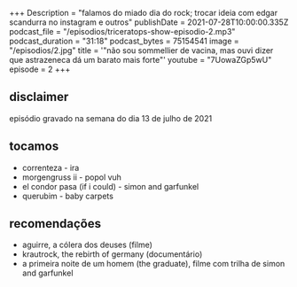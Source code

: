 +++
Description = "falamos do miado dia do rock; trocar ideia com edgar scandurra no instagram e outros"
publishDate = 2021-07-28T10:00:00.335Z
podcast_file = "/episodios/triceratops-show-episodio-2.mp3"
podcast_duration = "31:18"
podcast_bytes = 75154541
image = "/episodios/2.jpg"
title = '"não sou sommellier de vacina, mas ouvi dizer que astrazeneca dá um barato mais forte"'
youtube = "7UowaZGp5wU"
episode = 2
+++

## disclaimer
episódio gravado na semana do dia 13 de julho de 2021


## tocamos
* correnteza - ira
* morgengruss ii - popol vuh
* el condor pasa (if i could) - simon and garfunkel
* querubim - baby carpets


## recomendações
* aguirre, a cólera dos deuses (filme)
* krautrock, the rebirth of germany (documentário)
* a primeira noite de um homem (the graduate), filme com trilha de simon and garfunkel
